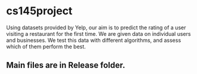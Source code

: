 # cs145project

Using datasets provided by Yelp, our aim is to predict the rating of a user visiting a restaurant for the first time. 
We are given data on individual users and businesses. We test this data with different algorithms, 
and assess which of them perform the best.

## Main files are in Release folder.
